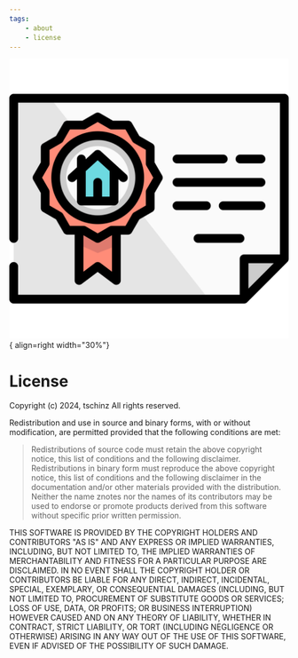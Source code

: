 ```yaml
---
tags:
    - about
    - license
---
```

![](img/license.svg){ align=right width="30%"}
# License

Copyright (c) 2024, tschinz All rights reserved.

Redistribution and use in source and binary forms, with or without
modification, are permitted provided that the following conditions are
met:

> Redistributions of source code must retain the above copyright notice,
> this list of conditions and the following disclaimer. Redistributions
> in binary form must reproduce the above copyright notice, this list of
> conditions and the following disclaimer in the documentation and/or
> other materials provided with the distribution. Neither the name
> znotes nor the names of its contributors may be used to endorse or
> promote products derived from this software without specific prior
> written permission.

THIS SOFTWARE IS PROVIDED BY THE COPYRIGHT HOLDERS AND CONTRIBUTORS "AS
IS" AND ANY EXPRESS OR IMPLIED WARRANTIES, INCLUDING, BUT NOT LIMITED
TO, THE IMPLIED WARRANTIES OF MERCHANTABILITY AND FITNESS FOR A
PARTICULAR PURPOSE ARE DISCLAIMED. IN NO EVENT SHALL THE COPYRIGHT
HOLDER OR CONTRIBUTORS BE LIABLE FOR ANY DIRECT, INDIRECT, INCIDENTAL,
SPECIAL, EXEMPLARY, OR CONSEQUENTIAL DAMAGES (INCLUDING, BUT NOT LIMITED
TO, PROCUREMENT OF SUBSTITUTE GOODS OR SERVICES; LOSS OF USE, DATA, OR
PROFITS; OR BUSINESS INTERRUPTION) HOWEVER CAUSED AND ON ANY THEORY OF
LIABILITY, WHETHER IN CONTRACT, STRICT LIABILITY, OR TORT (INCLUDING
NEGLIGENCE OR OTHERWISE) ARISING IN ANY WAY OUT OF THE USE OF THIS
SOFTWARE, EVEN IF ADVISED OF THE POSSIBILITY OF SUCH DAMAGE.


